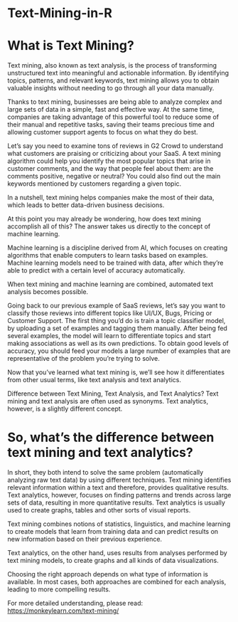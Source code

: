 # Text-Mining-in-R

# What is Text Mining?
Text mining, also known as text analysis, is the process of transforming unstructured text into meaningful and actionable information. By identifying topics, patterns, and relevant keywords, text mining allows you to obtain valuable insights without needing to go through all your data manually.

Thanks to text mining, businesses are being able to analyze complex and large sets of data in a simple, fast and effective way. At the same time, companies are taking advantage of this powerful tool to reduce some of their manual and repetitive tasks, saving their teams precious time and allowing customer support agents to focus on what they do best.

Let’s say you need to examine tons of reviews in G2 Crowd to understand what customers are praising or criticizing about your SaaS. A text mining algorithm could help you identify the most popular topics that arise in customer comments, and the way that people feel about them: are the comments positive, negative or neutral? You could also find out the main keywords mentioned by customers regarding a given topic.

In a nutshell, text mining helps companies make the most of their data, which leads to better data-driven business decisions.

At this point you may already be wondering, how does text mining accomplish all of this? The answer takes us directly to the concept of machine learning.

Machine learning is a discipline derived from AI, which focuses on creating algorithms that enable computers to learn tasks based on examples. Machine learning models need to be trained with data, after which they’re able to predict with a certain level of accuracy automatically.

When text mining and machine learning are combined, automated text analysis becomes possible.

Going back to our previous example of SaaS reviews, let’s say you want to classify those reviews into different topics like UI/UX, Bugs, Pricing or Customer Support. The first thing you’d do is train a topic classifier model, by uploading a set of examples and tagging them manually. After being fed several examples, the model will learn to differentiate topics and start making associations as well as its own predictions. To obtain good levels of accuracy, you should feed your models a large number of examples that are representative of the problem you’re trying to solve.

Now that you’ve learned what text mining is, we’ll see how it differentiates from other usual terms, like text analysis and text analytics.

Difference between Text Mining, Text Analysis, and Text Analytics?
Text mining and text analysis are often used as synonyms. Text analytics, however, is a slightly different concept.

# So, what’s the difference between text mining and text analytics?

In short, they both intend to solve the same problem (automatically analyzing raw text data) by using different techniques. Text mining identifies relevant information within a text and therefore, provides qualitative results. Text analytics, however, focuses on finding patterns and trends across large sets of data, resulting in more quantitative results. Text analytics is usually used to create graphs, tables and other sorts of visual reports.

Text mining combines notions of statistics, linguistics, and machine learning to create models that learn from training data and can predict results on new information based on their previous experience.

Text analytics, on the other hand, uses results from analyses performed by text mining models, to create graphs and all kinds of data visualizations.

Choosing the right approach depends on what type of information is available. In most cases, both approaches are combined for each analysis, leading to more compelling results.

For more detailed understanding, please read:
https://monkeylearn.com/text-mining/
